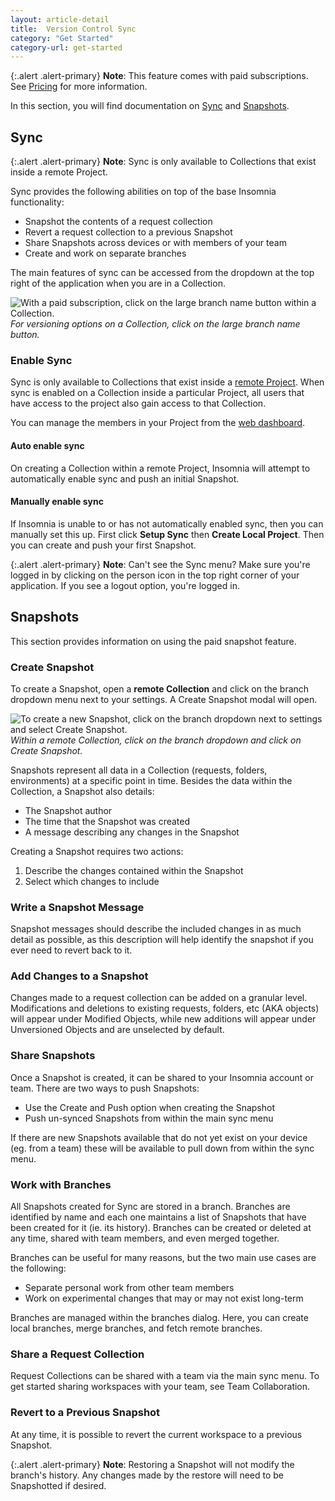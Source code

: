 ```yaml
---
layout: article-detail
title:  Version Control Sync
category: "Get Started"
category-url: get-started
---
```


{:.alert .alert-primary}
**Note**: This feature comes with paid subscriptions. See [Pricing](https://insomnia.rest/pricing) for more information.

In this section, you will find documentation on [Sync](#sync) and [Snapshots](#snapshots). 

## Sync

{:.alert .alert-primary}
**Note**: Sync is only available to Collections that exist inside a remote Project. 

Sync provides the following abilities on top of the base Insomnia functionality:

* Snapshot the contents of a request collection
* Revert a request collection to a previous Snapshot
* Share Snapshots across devices or with members of your team
* Create and work on separate branches

The main features of sync can be accessed from the dropdown at the top right of the application when you are in a Collection.

![With a paid subscription, click on the large branch name button within a Collection.](/assets/images/version-control.png)
_For versioning options on a Collection, click on the large branch name button._

### Enable Sync

Sync is only available to Collections that exist inside a [remote Project](/projects). When sync is enabled on a Collection inside a particular Project, all users that have access to the project also gain access to that Collection. 

You can manage the members in your Project from the [web dashboard](https://app.insomnia.rest/app/signup/).

#### Auto enable sync

On creating a Collection within a remote Project, Insomnia will attempt to automatically enable sync and push an initial Snapshot.

#### Manually enable sync
If Insomnia is unable to or has not automatically enabled sync, then you can manually set this up. First click **Setup Sync** then **Create Local Project**. Then you can create and push your first Snapshot.

{:.alert .alert-primary}
**Note**: Can't see the Sync menu? Make sure you're logged in by clicking on the person icon in the top right corner of your application. If you see a logout option, you're logged in. 

## Snapshots

This section provides information on using the paid snapshot feature. 

### Create Snapshot

To create a Snapshot, open a **remote Collection** and click on the branch dropdown menu next to your settings. A Create Snapshot modal will open. 

![To create a new Snapshot, click on the branch dropdown next to settings and select Create Snapshot.](/assets/images/create-snapshot.png)
_Within a remote Collection, click on the branch dropdown and click on Create Snapshot._

Snapshots represent all data in a Collection (requests, folders, environments) at a specific point in time. Besides the data within the Collection, a Snapshot also details: 

* The Snapshot author
* The time that the Snapshot was created
* A message describing any changes in the Snapshot

Creating a Snapshot requires two actions: 

1. Describe the changes contained within the Snapshot
2. Select which changes to include

### Write a Snapshot Message
Snapshot messages should describe the included changes in as much detail as possible, as this description will help identify the snapshot if you ever need to revert back to it.

### Add Changes to a Snapshot

Changes made to a request collection can be added on a granular level. Modifications and deletions to existing requests, folders, etc (AKA objects) will appear under  Modified Objects, while new additions will appear under Unversioned Objects and are unselected by default.

### Share Snapshots
Once a Snapshot is created, it can be shared to your Insomnia account or team. There are two ways to push Snapshots:

* Use the Create and Push option when creating the Snapshot
* Push un-synced Snapshots from within the main sync menu

If there are new Snapshots available that do not yet exist on your device (eg. from a team) these will be available to pull down from within the sync menu.

### Work with Branches

All Snapshots created for Sync are stored in a branch. Branches are identified by name and each one maintains a list of Snapshots that have been created for it (ie. its history). Branches can be created or deleted at any time, shared with team members, and even merged together.

Branches can be useful for many reasons, but the two main use cases are the following:

* Separate personal work from other team members
* Work on experimental changes that may or may not exist long-term

Branches are managed within the branches dialog. Here, you can create local branches, merge branches, and fetch remote branches.

### Share a Request Collection
Request Collections can be shared with a team via the main sync menu. To get started sharing workspaces with your team, see Team Collaboration.

### Revert to a Previous Snapshot

At any time, it is possible to revert the current workspace to a previous Snapshot.

{:.alert .alert-primary}
**Note**: Restoring a Snapshot will not modify the branch's history. Any changes made by the restore will need to be Snapshotted if desired.

